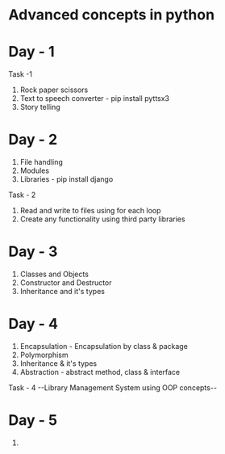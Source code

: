 # Advanced concepts in python

# Day - 1
Task -1
1) Rock paper scissors
2) Text to speech converter - pip install pyttsx3
3) Story telling

# Day - 2
1) File handling
2) Modules
3) Libraries - pip install django

Task - 2
1) Read and write to files using for each loop
2) Create any functionality using third party libraries

# Day - 3
1) Classes and Objects
2) Constructor and Destructor
3) Inheritance and it's types

# Day - 4
1) Encapsulation - Encapsulation by class & package
2) Polymorphism
3) Inheritance & it's types
4) Abstraction - abstract method, class & interface

Task - 4
--Library Management System using OOP concepts--

# Day - 5
1) 